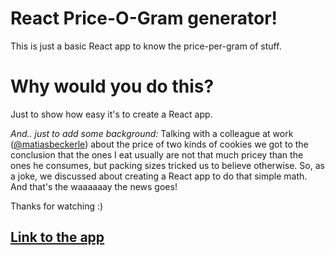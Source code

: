 # React Price-O-Gram generator!

This is just a basic React app to know the price-per-gram of stuff.

# Why would you do this?
Just to show how easy it's to create a React app. 

_And.. just to add some background:_
Talking with a colleague at work ([@matiasbeckerle](https://github.com/matiasbeckerle)) about the price of two kinds of cookies we got to the conclusion that the ones I eat usually are not that much pricey than the ones he consumes, but packing sizes tricked us to believe otherwise. 
So, as a joke, we discussed about creating a React app to do that simple math. And that's the waaaaaay the news goes!

Thanks for watching :)

## [Link to the app](https://price-o-gram.herokuapp.com)
